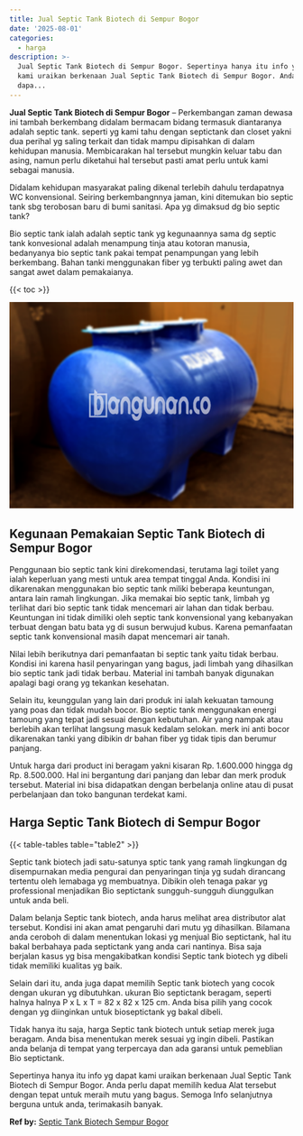 ```yaml
---
title: Jual Septic Tank Biotech di Sempur Bogor
date: '2025-08-01'
categories:
  - harga
description: >-
  Jual Septic Tank Biotech di Sempur Bogor. Sepertinya hanya itu info yg dapat
  kami uraikan berkenaan Jual Septic Tank Biotech di Sempur Bogor. Anda perlu
  dapa...
---
```


**Jual Septic Tank Biotech di Sempur Bogor** – Perkembangan zaman dewasa ini tambah berkembang didalam bermacam bidang termasuk diantaranya adalah septic tank. seperti yg kami tahu dengan septictank dan closet yakni dua perihal yg saling terkait dan tidak mampu dipisahkan di dalam kehidupan manusia. Membicarakan hal tersebut mungkin keluar tabu dan asing, namun perlu diketahui hal tersebut pasti amat perlu untuk kami sebagai manusia.

Didalam kehidupan masyarakat paling dikenal terlebih dahulu terdapatnya WC konvensional. Seiring berkembangnnya jaman, kini ditemukan bio septic tank sbg terobosan baru di bumi sanitasi. Apa yg dimaksud dg bio septic tank?

Bio septic tank ialah adalah septic tank yg kegunaannya sama dg septic tank konvesional adalah menampung tinja atau kotoran manusia, bedanyanya bio septic tank pakai tempat penampungan yang lebih berkembang. Bahan tanki menggunakan fiber yg terbukti paling awet dan sangat awet dalam pemakaianya.

{{< toc >}}

![Jual Septic Tank Biotech di Sempur Bogor](/images/jual-bio-septictank-02.png)

## Kegunaan Pemakaian Septic Tank Biotech di Sempur Bogor

Penggunaan bio septic tank kini direkomendasi, terutama lagi toilet yang ialah keperluan yang mesti untuk area tempat tinggal Anda. Kondisi ini dikarenakan menggunakan bio septic tank miliki beberapa keuntungan, antara lain ramah lingkungan. Jika memakai bio septic tank, limbah yg terlihat dari bio septic tank tidak mencemari air lahan dan tidak berbau. Keuntungan ini tidak dimiliki oleh septic tank konvensional yang kebanyakan terbuat dengan batu bata yg di susun berwujud kubus. Karena pemanfaatan septic tank konvensional masih dapat mencemari air tanah.

Nilai lebih berikutnya dari pemanfaatan bi septic tank yaitu tidak berbau. Kondisi ini karena hasil penyaringan yang bagus, jadi limbah yang dihasilkan bio septic tank jadi tidak berbau. Material ini tambah banyak digunakan apalagi bagi orang yg tekankan kesehatan.

Selain itu, keunggulan yang lain dari produk ini ialah kekuatan tamoung yang poas dan tidak mudah bocor. Bio septic tank menggunakan energi tamoung yang tepat jadi sesuai dengan kebutuhan. Air yang nampak atau berlebih akan terlihat langsung masuk kedalam selokan. merk ini anti bocor dikarenakan tanki yang dibikin dr bahan fiber yg tidak tipis dan berumur panjang.

Untuk harga dari product ini beragam yakni kisaran Rp. 1.600.000 hingga dg Rp. 8.500.000. Hal ini bergantung dari panjang dan lebar dan merk produk tersebut. Material ini bisa didapatkan dengan berbelanja online atau di pusat perbelanjaan dan toko bangunan terdekat kami.

## Harga Septic Tank Biotech di Sempur Bogor

{{< table-tables table="table2" >}}

Septic tank biotech jadi satu-satunya sptic tank yang ramah lingkungan dg disempurnakan media pengurai dan penyaringan tinja yg sudah dirancang tertentu oleh lemabaga yg membuatnya. Dibikin oleh tenaga pakar yg professional menjadikan Bio septictank sungguh-sungguh diunggulkan untuk anda beli.

Dalam belanja Septic tank biotech, anda harus melihat area distributor alat tersebut. Kondisi ini akan amat pengaruhi dari mutu yg dihasilkan. Bilamana anda ceroboh di dalam menentukan lokasi yg menjual Bio septictank, hal itu bakal berbahaya pada septictank yang anda cari nantinya. Bisa saja berjalan kasus yg bisa mengakibatkan kondisi Septic tank biotech yg dibeli tidak memiliki kualitas yg baik.

Selain dari itu, anda juga dapat memilih Septic tank biotech yang cocok dengan ukuran yg dibutuhkan. ukuran Bio septictank beragam, seperti halnya halnya P x L x T = 82 x 82 x 125 cm. Anda bisa pilih yang cocok dengan yg diinginkan untuk bioseptictank yg bakal dibeli.

Tidak hanya itu saja, harga Septic tank biotech untuk setiap merek juga beragam. Anda bisa menentukan merek sesuai yg ingin dibeli. Pastikan anda belanja di tempat yang terpercaya dan ada garansi untuk pemeblian Bio septictank.

Sepertinya hanya itu info yg dapat kami uraikan berkenaan Jual Septic Tank Biotech di Sempur Bogor. Anda perlu dapat memilih kedua Alat tersebut dengan tepat untuk meraih mutu yang bagus. Semoga Info selanjutnya berguna untuk anda, terimakasih banyak.

**Ref by:** [Septic Tank Biotech Sempur Bogor](https://id.wikipedia.org/wiki/Septic)
